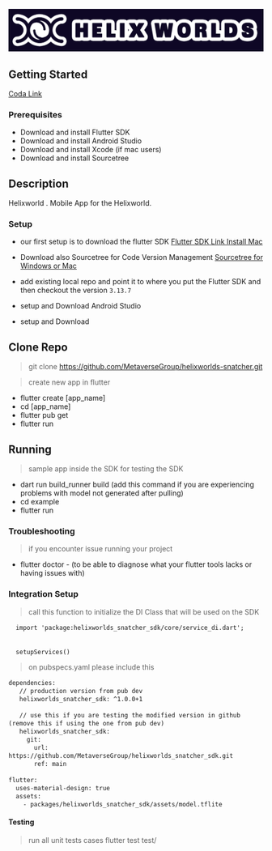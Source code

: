![Banner](./banner.png)

## Getting Started
[Coda Link](https://coda.io/d/_dnFTWBVBuj5/Mobile-Development-Flutter_suZvc)


### Prerequisites
* Download and install Flutter SDK
* Download and install Android Studio
* Download and install Xcode (if mac users)
* Download and install Sourcetree


## Description
Helixworld . Mobile App for the Helixworld.



### Setup 

* our first setup is to download the flutter SDK
[Flutter SDK Link Install Mac](https://docs.flutter.dev/get-started/install/macos)

* Download also Sourcetree for Code Version Management
[Sourcetree for Windows or Mac](https://www.sourcetreeapp.com/)

* add existing local repo and point it to where you put the Flutter SDK and then checkout the version `3.13.7`
* setup and Download Android Studio
* setup and Download

## Clone Repo
> git clone https://github.com/MetaverseGroup/helixworlds-snatcher.git

> create new app in flutter
* flutter create [app_name]
* cd [app_name]
* flutter pub get
* flutter run 


## Running
> sample app inside the SDK for testing the SDK
* dart run build_runner build (add this command if you are experiencing problems with model not generated after pulling)
* cd example
* flutter run 


### Troubleshooting
> if you encounter issue running your project 
* flutter doctor - (to be able to diagnose what your flutter tools lacks or having issues with)


### Integration Setup
> call this function to initialize the DI Class that will be used on the SDK
```
  import 'package:helixworlds_snatcher_sdk/core/service_di.dart';

  
  setupServices()
```


> on pubspecs.yaml please include this 
```
dependencies:
   // production version from pub dev
   helixworlds_snatcher_sdk: ^1.0.0+1

   // use this if you are testing the modified version in github (remove this if using the one from pub dev)
   helixworlds_snatcher_sdk:
     git:
       url: https://github.com/MetaverseGroup/helixworlds_snatcher_sdk.git 
       ref: main

flutter:
  uses-material-design: true
  assets:
    - packages/helixworlds_snatcher_sdk/assets/model.tflite

```


#### Testing
> run all unit tests cases
flutter test test/ 







